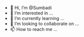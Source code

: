 - 👋 Hi, I’m @Sumbadi
- 👀 I’m interested in ...
- 🌱 I’m currently learning ...
- 💞️ I’m looking to collaborate on ...
- 📫 How to reach me ...

<!---
Sumbadi/Sumbadi is a ✨ special ✨ repository because its `README.md` (this file) appears on your GitHub profile.
You can click the Preview link to take a look at your changes.
--->
